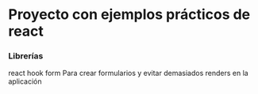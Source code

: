 # Proyecto con ejemplos prácticos de react
### Librerías
react hook form
Para crear formularios y evitar demasiados renders en la aplicación
